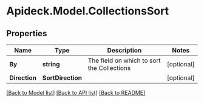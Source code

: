# Apideck.Model.CollectionsSort

## Properties

Name | Type | Description | Notes
------------ | ------------- | ------------- | -------------
**By** | **string** | The field on which to sort the Collections | [optional] 
**Direction** | **SortDirection** |  | [optional] 

[[Back to Model list]](../README.md#documentation-for-models) [[Back to API list]](../README.md#documentation-for-api-endpoints) [[Back to README]](../README.md)


